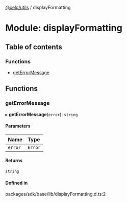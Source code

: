 [@celo/utils](../README.md) / displayFormatting

# Module: displayFormatting

## Table of contents

### Functions

- [getErrorMessage](displayFormatting.md#geterrormessage)

## Functions

### getErrorMessage

▸ **getErrorMessage**(`error`): `string`

#### Parameters

| Name | Type |
| :------ | :------ |
| `error` | `Error` |

#### Returns

`string`

#### Defined in

packages/sdk/base/lib/displayFormatting.d.ts:2
